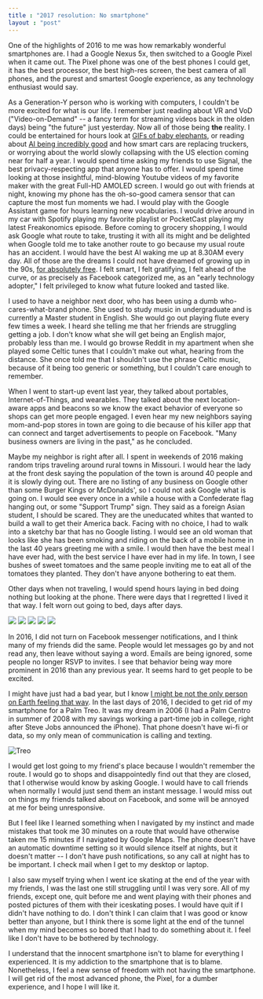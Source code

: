 ```yaml
---
title : "2017 resolution: No smartphone"
layout : "post"
---
```


One of the highlights of 2016 to me was how remarkably wonderful smartphones are. I had a Google Nexus 5x, then switched to a Google Pixel when it came out. The Pixel phone was one of the best phones I could get, it has the best processor, the best high-res screen, the best camera of all phones, and the purest and smartest Google experience, as any technology enthusiast would say.

As a Generation-Y person who is working with computers, I couldn't be more excited for what is our life. I remember just reading about VR and VoD ("Video-on-Demand" -- a fancy term for streaming videos back in the olden days) being "the future" just yesterday. Now all of those being **the** reality. I could be entertained for hours look at [GIFs of baby elephants](http://www.reddit.com/r/babyelephantgifs/), or reading about [AI being incredibly good](http://www.theregister.co.uk/2017/01/02/ai_was_the_fake_news_of_2016/) and how smart cars are replacing truckers, or worrying about the world slowly collapsing with the US election coming near for half a year. I would spend time asking my friends to use Signal, the best privacy-respecting app that anyone has to offer. I would spend time looking at those insightful, mind-blowing Youtube videos of my favorite maker with the great Full-HD AMOLED screen.  I would go out with friends at night, knowing my phone has the oh-so-good camera sensor that can capture the most fun moments we had. I would play with the Google Assistant game for hours learning new vocabularies. I would drive around in my car with Spotify playing my favorite playlist or PocketCast playing my latest Freakonomics episode. Before coming to grocery shopping, I would ask Google what route to take, trusting it with all its might and be delighted when Google told me to take another route to go because my usual route has an accident. I would have the best AI waking me up at 8.30AM every day. All of those are the dreams I could not have dreamed of growing up in the 90s, [for absolutely free](https://ringplus.net/).  I felt smart, I felt gratifying, I felt ahead of the curve, or as precisely as Facebook categorized me, as an "early technology adopter," I felt privileged to know what future looked and tasted like.

I used to have a neighbor next door, who has been using a dumb who-cares-what-brand phone. She used to study music in undergraduate and is currently a Master student in English. She would go out playing flute every few times a week. I heard she telling me that her friends are struggling getting a job. I don't know what she will get being an English major, probably less than me. I would go browse Reddit in my apartment when she played some Celtic tunes that I couldn't make out what, hearing from the distance. She once told me that I shouldn't use the phrase Celtic music, because of it being too generic or something, but I couldn't care enough to remember.

When I went to start-up event last year, they talked about portables, Internet-of-Things, and wearables. They talked about the next location-aware apps and beacons so we know the exact behavior of everyone so shops can get more people engaged. I even hear my new neighbors saying mom-and-pop stores in town are going to die because of his killer app that can connect and target advertisements to people on Facebook. "Many business owners are living in the past," as he concluded.

Maybe my neighbor is right after all. I spent in weekends of 2016 making random trips traveling around rural towns in Missouri. I would hear the lady at the front desk saying the population of the town is around 40 people and it is slowly dying out. There are no listing of any business on Google other than some Burger Kings or McDonalds', so I could not ask Google what is going on. I would see every once in a while a house with a Confederate flag hanging out, or some "Support Trump" sign. They said as a foreign Asian student, I should be scared. They are the uneducated whites that wanted to build a wall to get their America back. Facing with no choice, I had to walk into a sketchy bar that has no Google listing. I would see an old woman that looks like she has been smoking and riding on the back of a mobile home in the last 40 years greeting me with a smile. I would then have the best meal I have ever had, with the best service I have ever had in my life. In town, I see bushes of sweet tomatoes and the same people inviting me to eat all of the tomatoes they  planted. They don't have anyone bothering to eat them.

Other days when not traveling, I would spend hours laying in bed doing nothing but looking at the phone. There were days that I regretted I lived it that way. I felt worn out going to bed, days after days. 

![](/assets/posts-images/burger1.png)
![](/assets/posts-images/burger2.png)
![](/assets/posts-images/burger3.png)
![](/assets/posts-images/burger4.png)
![](/assets/posts-images/burger5.png)

In 2016,  I did not turn on Facebook messenger notifications, and I think many of my friends did the same.  People would let messages go by and not read any, then leave without saying a word. Emails are being ignored, some people no longer RSVP to invites. I see that behavior being way more prominent in 2016 than any previous year. It seems hard to get people to be excited.

I might have just had a bad year, but I know [I might be not the only person on Earth feeling that way](https://ma.ttias.be/stop-watching-news/). In the last days of 2016, I decided to get rid of my smartphone for a Palm Treo. It was my dream in 2006 (I had a Palm Centro in summer of 2008 with my savings working a part-time job in college, right after Steve Jobs announced the iPhone). That phone doesn't have wi-fi or data, so my only mean of communication is calling and texting. 

![Treo](/assets/posts-images/palmtreo.jpg)

I would get lost going to my friend's place because I wouldn't remember the route. I would go to shops and disappointedly find out that they are closed, that I otherwise would know by asking Google. I would have to call friends when normally I would just send them an instant message. I would miss out on things my friends talked about on Facebook, and some will be annoyed at me for being unresponsive.

But I feel like I learned something when I navigated by my instinct and made mistakes that took me 30 minutes on a route that would have otherwise taken me 15 minutes if I navigated by Google Maps. The phone doesn't have an automatic downtime setting so it would silence itself at nights, but it doesn't matter -- I don't have push notifications, so any call at night has to be important. I check mail when I get to my desktop or laptop.  


I also saw myself trying when I went ice skating at the end of the year with my friends, I was the last one still struggling until I was very sore. All of my friends, except one, quit before me and went playing with their phones and posted pictures of them with their iceskating poses. I would have quit if I didn't have nothing to do. I don't think I can claim that I was good or know better than anyone, but I think there is some light at the end of the tunnel when my mind becomes so bored that I had to do something about it. I feel like I don't have to be bothered by technology.

I understand that the innocent smartphone isn't to blame for everything I experienced. It is my addiction to the smartphone that is to blame. Nonetheless, I feel a new sense of freedom with not having the smartphone. I will get rid of the most advanced phone, the Pixel, for a dumber experience, and I hope I will like it.
